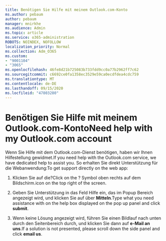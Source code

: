 ```yaml
---
title: Benötigen Sie Hilfe mit meinem Outlook.com-Konto
ms.author: pebaum
author: pebaum
manager: mnirkhe
ms.audience: Admin
ms.topic: article
ms.service: o365-administration
ROBOTS: NOINDEX, NOFOLLOW
localization_priority: Normal
ms.collection: Adm_O365
ms.custom:
- "9001104"
- "3065"
ms.openlocfilehash: 46fe8d21b725083b733fdd9cc0a77b2962ff7c62
ms.sourcegitcommit: c6692ce0fa1358ec3529e59ca0ecdfdea4cdc759
ms.translationtype: MT
ms.contentlocale: de-DE
ms.lasthandoff: 09/15/2020
ms.locfileid: "47803280"
---
```

# <a name="need-help-with-my-outlookcom-account"></a><span data-ttu-id="e579b-102">Benötigen Sie Hilfe mit meinem Outlook.com-Konto</span><span class="sxs-lookup"><span data-stu-id="e579b-102">Need help with my Outlook.com account</span></span>

<span data-ttu-id="e579b-103">Wenn Sie Hilfe mit dem Outlook.com-Dienst benötigen, haben wir Ihnen Hilfestellung gewidmet.</span><span class="sxs-lookup"><span data-stu-id="e579b-103">If you need help with the Outlook.com service, we have dedicated help to assist you.</span></span> <span data-ttu-id="e579b-104">So erhalten Sie direkt Unterstützung für die Webanwendung:</span><span class="sxs-lookup"><span data-stu-id="e579b-104">To get support directly on the web app:</span></span> 

1. <span data-ttu-id="e579b-105">Klicken Sie auf die?</span><span class="sxs-lookup"><span data-stu-id="e579b-105">Click on the ?</span></span> <span data-ttu-id="e579b-106">Symbol oben rechts auf dem Bildschirm.</span><span class="sxs-lookup"><span data-stu-id="e579b-106">icon on the top right of the screen.</span></span> 

2. <span data-ttu-id="e579b-107">Geben Sie Unterstützung in das Feld Hilfe ein, das im Popup Bereich angezeigt wird, und klicken Sie auf über **Mitteln**.</span><span class="sxs-lookup"><span data-stu-id="e579b-107">Type what you need assistance with on the help box displayed on the pop up panel and click **submit**.</span></span> 

3. <span data-ttu-id="e579b-108">Wenn keine Lösung angezeigt wird, führen Sie einen Bildlauf nach unten durch den Seitenbereich durch, und klicken Sie dann auf **e-Mail an uns**.</span><span class="sxs-lookup"><span data-stu-id="e579b-108">If a solution is not presented, please scroll down the side panel and click **email us**.</span></span>
